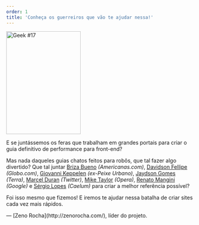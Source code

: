 ```yaml
---
order: 1
title: 'Conheça os guerreiros que vão te ajudar nessa!'
---
```


<div class="img-left">
  <img id="geek-17" class="icos-geek" src="http://browserdiet.com/img/17.png" alt="Geek #17" width="199" height="275" />
</div>

E se juntássemos os feras que trabalham em grandes portais para criar o guia definitivo de performance para front-end?

Mas nada daqueles guias chatos feitos para robôs, que tal fazer algo divertido? Que tal juntar [Briza Bueno](http://www.brizabueno.com/) *(Americanas.com)*, [Davidson Fellipe](https://github.com/davidsonfellipe) *(Globo.com)*, [Giovanni Keppelen](https://github.com/keppelen) *(ex-Peixe Urbano)*, [Jaydson Gomes](https://github.com/jaydson) *(Terra)*, [Marcel Duran](https://github.com/marcelduran) *(Twitter)*, [Mike Taylor](https://github.com/miketaylr) *(Opera)*, [Renato Mangini](https://github.com/mangini) *(Google)* e [Sérgio Lopes](http://sergiolopes.org) *(Caelum)* para criar a melhor referência possível?

Foi isso mesmo que fizemos! E iremos te ajudar nessa batalha de criar sites cada vez mais rápidos.

<p class="project-leader">&mdash; [Zeno Rocha](http://zenorocha.com/), líder do projeto.</p>